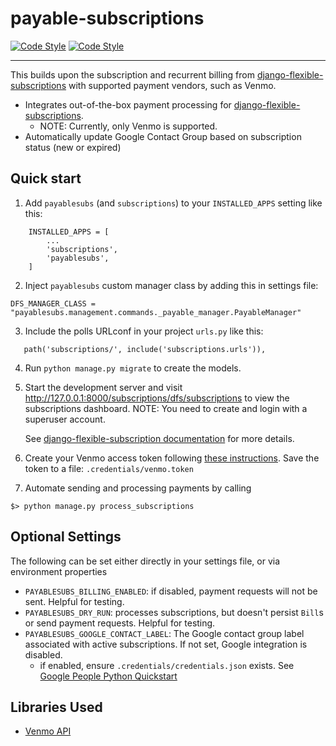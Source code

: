 # payable-subscriptions

[![Code Style](https://img.shields.io/badge/code%20style-black-000000.svg)](https://github.com/ambv/black)
[![Code Style](https://img.shields.io/badge/code%20style-isort-blue.svg)](https://github.com/timothycrosley/isort)

--------------
This builds upon the subscription and recurrent billing from [django-flexible-subscriptions](https://github.com/studybuffalo/django-flexible-subscriptions)
with supported payment vendors, such as Venmo.

* Integrates out-of-the-box payment processing for [django-flexible-subscriptions](https://github.com/studybuffalo/django-flexible-subscriptions).
  * NOTE: Currently, only Venmo is supported.
* Automatically update Google Contact Group based on subscription status (new or expired)

## Quick start

1. Add `payablesubs` (and `subscriptions`) to your `INSTALLED_APPS` setting like this:
```
    INSTALLED_APPS = [
        ...
        'subscriptions',
        'payablesubs',
    ]
```

2. Inject `payablesubs` custom manager class by adding this in settings file:
```
DFS_MANAGER_CLASS = "payablesubs.management.commands._payable_manager.PayableManager"
```

3. Include the polls URLconf in your project `urls.py` like this:
```
   path('subscriptions/', include('subscriptions.urls')),
```

4. Run `python manage.py migrate` to create the models.

5. Start the development server and visit http://127.0.0.1:8000/subscriptions/dfs/subscriptions
   to view the subscriptions dashboard. NOTE: You need to create and login with a superuser account.

   See [django-flexible-subscription documentation](https://django-flexible-subscriptions.readthedocs.io/en/latest/) for more details.

6. Create your Venmo access token following [these instructions](https://github.com/mmohades/Venmo#usage). Save the token to a file: `.credentials/venmo.token`

7. Automate sending and processing payments by calling
```
$> python manage.py process_subscriptions
```

## Optional Settings
The following can be set either directly in your settings file, or via environment properties
* `PAYABLESUBS_BILLING_ENABLED`: if disabled, payment requests will not be sent. Helpful for testing.
* `PAYABLESUBS_DRY_RUN`: processes subscriptions, but doesn't persist `Bill`s or send payment requests. Helpful for testing.
* `PAYABLESUBS_GOOGLE_CONTACT_LABEL`: The Google contact group label associated with active subscriptions. If not set, Google integration is disabled.
  * if enabled, ensure `.credentials/credentials.json` exists. See [Google People Python Quickstart](https://developers.google.com/people/quickstart/python)

## Libraries Used
* [Venmo API](https://github.com/mmohades/Venmo)